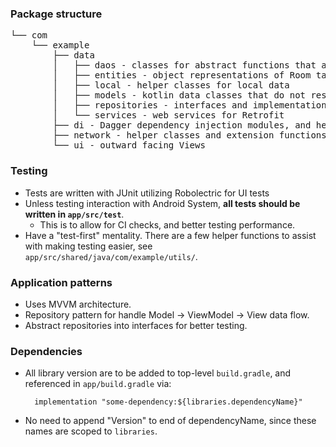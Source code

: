 ### Package structure

<pre>
└── com
    └── example
        ├── data
        │   ├── daos - classes for abstract functions that access Room
        │   ├── entities - object representations of Room tables
        │   ├── local - helper classes for local data
        │   ├── models - kotlin data classes that do not resolve to an Entity
        │   ├── repositories - interfaces and implementation of repository pattern
        │   └── services - web services for Retrofit
        ├── di - Dagger dependency injection modules, and helpers
        ├── network - helper classes and extension functions for network communication
        └── ui - outward facing Views
</pre>

### Testing
- Tests are written with JUnit utilizing Robolectric for UI tests
- Unless testing interaction with Android System, <b>all tests should be written in `app/src/test`</b>.
    - This is to allow for CI checks, and better testing performance.
- Have a "test-first" mentality. There are a few helper functions to assist with making testing easier, see `app/src/shared/java/com/example/utils/`.

### Application patterns
- Uses MVVM architecture.
- Repository pattern for handle Model -> ViewModel -> View data flow.
- Abstract repositories into interfaces for better testing.

### Dependencies
- All library version are to be added to top-level `build.gradle`, and referenced in `app/build.gradle` via:
        
        implementation "some-dependency:${libraries.dependencyName}"
- No need to append "Version" to end of dependencyName, since these names are scoped to `libraries`.